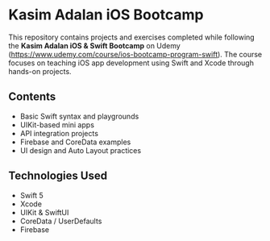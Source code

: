 # Kasim Adalan iOS Bootcamp

This repository contains projects and exercises completed while following the **Kasim Adalan iOS & Swift Bootcamp** on Udemy (https://www.udemy.com/course/ios-bootcamp-program-swift). The course focuses on teaching iOS app development using Swift and Xcode through hands-on projects.

## Contents

- Basic Swift syntax and playgrounds
- UIKit-based mini apps
- API integration projects
- Firebase and CoreData examples
- UI design and Auto Layout practices

## Technologies Used

- Swift 5
- Xcode
- UIKit & SwiftUI
- CoreData / UserDefaults
- Firebase
